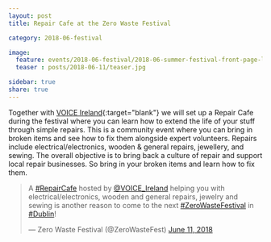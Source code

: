 ```yaml
---
layout: post
title: Repair Cafe at the Zero Waste Festival

category: 2018-06-festival

image:
  feature: events/2018-06-festival/2018-06-summer-festival-front-page-logo-1200x375.png
  teaser : posts/2018-06-11/teaser.jpg

sidebar: true
share: true
---
```


Together with [VOICE Ireland](https://voiceireland.org/){:target="blank"} we will set up a Repair Cafe during the festival where you can learn how to extend the life of your stuff through simple repairs. This is a community event where you can bring in broken items and see how to fix them alongside expert volunteers. Repairs include electrical/electronics, wooden & general repairs, jewellery, and sewing. The overall objective is to bring back a culture of repair and support local repair businesses. So bring in your broken items and learn how to fix them.

<blockquote class="twitter-tweet" data-lang="en"><p lang="en" dir="ltr">A <a href="https://twitter.com/hashtag/RepairCafe?src=hash&amp;ref_src=twsrc%5Etfw">#RepairCafe</a> hosted by <a href="https://twitter.com/VOICE_Ireland?ref_src=twsrc%5Etfw">@VOICE_Ireland</a> helping you with electrical/electronics, wooden and general repairs, jewelry and sewing is another reason to come to the next <a href="https://twitter.com/hashtag/ZeroWasteFestival?src=hash&amp;ref_src=twsrc%5Etfw">#ZeroWasteFestival</a> in <a href="https://twitter.com/hashtag/Dublin?src=hash&amp;ref_src=twsrc%5Etfw">#Dublin</a>!</p>&mdash; Zero Waste Festival (@ZeroWasteFest) <a href="https://twitter.com/ZeroWasteFest/status/1006262465557082114?ref_src=twsrc%5Etfw">June 11, 2018</a></blockquote>
<script async src="https://platform.twitter.com/widgets.js" charset="utf-8"></script>

